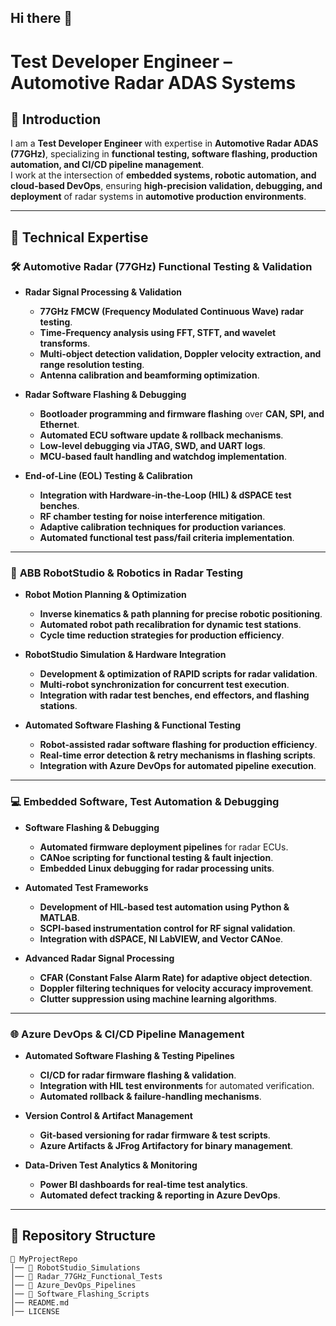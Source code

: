 ## Hi there 👋 
# **Test Developer Engineer – Automotive Radar ADAS Systems**  

## 🚗 **Introduction**  
I am a **Test Developer Engineer** with expertise in **Automotive Radar ADAS (77GHz)**, specializing in **functional testing, software flashing, production automation, and CI/CD pipeline management**.  
I work at the intersection of **embedded systems, robotic automation, and cloud-based DevOps**, ensuring **high-precision validation, debugging, and deployment** of radar systems in **automotive production environments**.  

---

## 🔹 **Technical Expertise**  

### 🛠 **Automotive Radar (77GHz) Functional Testing & Validation**  
- **Radar Signal Processing & Validation**  
  - **77GHz FMCW (Frequency Modulated Continuous Wave) radar testing**.  
  - **Time-Frequency analysis using FFT, STFT, and wavelet transforms**.  
  - **Multi-object detection validation, Doppler velocity extraction, and range resolution testing**.  
  - **Antenna calibration and beamforming optimization**.  

- **Radar Software Flashing & Debugging**  
  - **Bootloader programming and firmware flashing** over **CAN, SPI, and Ethernet**.  
  - **Automated ECU software update & rollback mechanisms**.  
  - **Low-level debugging via JTAG, SWD, and UART logs**.  
  - **MCU-based fault handling and watchdog implementation**.  

- **End-of-Line (EOL) Testing & Calibration**  
  - **Integration with Hardware-in-the-Loop (HIL) & dSPACE test benches**.  
  - **RF chamber testing for noise interference mitigation**.  
  - **Adaptive calibration techniques for production variances**.  
  - **Automated functional test pass/fail criteria implementation**.  

---

### 🤖 **ABB RobotStudio & Robotics in Radar Testing**  
- **Robot Motion Planning & Optimization**  
  - **Inverse kinematics & path planning for precise robotic positioning**.  
  - **Automated robot path recalibration for dynamic test stations**.  
  - **Cycle time reduction strategies for production efficiency**.  

- **RobotStudio Simulation & Hardware Integration**  
  - **Development & optimization of RAPID scripts for radar validation**.  
  - **Multi-robot synchronization for concurrent test execution**.  
  - **Integration with radar test benches, end effectors, and flashing stations**.  

- **Automated Software Flashing & Functional Testing**  
  - **Robot-assisted radar software flashing for production efficiency**.  
  - **Real-time error detection & retry mechanisms in flashing scripts**.  
  - **Integration with Azure DevOps for automated pipeline execution**.  

---

### 💻 **Embedded Software, Test Automation & Debugging**  
- **Software Flashing & Debugging**  
  - **Automated firmware deployment pipelines** for radar ECUs.  
  - **CANoe scripting for functional testing & fault injection**.  
  - **Embedded Linux debugging for radar processing units**.  

- **Automated Test Frameworks**  
  - **Development of HIL-based test automation using Python & MATLAB**.  
  - **SCPI-based instrumentation control for RF signal validation**.  
  - **Integration with dSPACE, NI LabVIEW, and Vector CANoe**.  

- **Advanced Radar Signal Processing**  
  - **CFAR (Constant False Alarm Rate) for adaptive object detection**.  
  - **Doppler filtering techniques for velocity accuracy improvement**.  
  - **Clutter suppression using machine learning algorithms**.  

---

### 🌐 **Azure DevOps & CI/CD Pipeline Management**  
- **Automated Software Flashing & Testing Pipelines**  
  - **CI/CD for radar firmware flashing & validation**.  
  - **Integration with HIL test environments** for automated verification.  
  - **Automated rollback & failure-handling mechanisms**.  

- **Version Control & Artifact Management**  
  - **Git-based versioning for radar firmware & test scripts**.  
  - **Azure Artifacts & JFrog Artifactory for binary management**.  

- **Data-Driven Test Analytics & Monitoring**  
  - **Power BI dashboards for real-time test analytics**.  
  - **Automated defect tracking & reporting in Azure DevOps**.  

---

## 📂 **Repository Structure**  
```plaintext
📂 MyProjectRepo  
│── 📁 RobotStudio_Simulations  
│── 📁 Radar_77GHz_Functional_Tests  
│── 📁 Azure_DevOps_Pipelines  
│── 📁 Software_Flashing_Scripts  
│── README.md  
│── LICENSE
